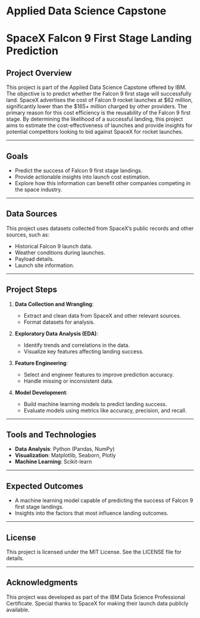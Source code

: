 # **Applied Data Science Capstone**

# SpaceX Falcon 9 First Stage Landing Prediction

## Project Overview
This project is part of the Applied Data Science Capstone offered by IBM. The objective is to predict whether the Falcon 9 first stage will successfully land. SpaceX advertises the cost of Falcon 9 rocket launches at $62 million, significantly lower than the $165+ million charged by other providers. The primary reason for this cost efficiency is the reusability of the Falcon 9 first stage. By determining the likelihood of a successful landing, this project aims to estimate the cost-effectiveness of launches and provide insights for potential competitors looking to bid against SpaceX for rocket launches.

---

## Goals
- Predict the success of Falcon 9 first stage landings.
- Provide actionable insights into launch cost estimation.
- Explore how this information can benefit other companies competing in the space industry.

---

## Data Sources
This project uses datasets collected from SpaceX’s public records and other sources, such as:
- Historical Falcon 9 launch data.
- Weather conditions during launches.
- Payload details.
- Launch site information.

---

## Project Steps
1. **Data Collection and Wrangling**:
   - Extract and clean data from SpaceX and other relevant sources.
   - Format datasets for analysis.

2. **Exploratory Data Analysis (EDA)**:
   - Identify trends and correlations in the data.
   - Visualize key features affecting landing success.

3. **Feature Engineering**:
   - Select and engineer features to improve prediction accuracy.
   - Handle missing or inconsistent data.

4. **Model Development**:
   - Build machine learning models to predict landing success.
   - Evaluate models using metrics like accuracy, precision, and recall.

---

## Tools and Technologies
- **Data Analysis**: Python (Pandas, NumPy)
- **Visualization**: Matplotlib, Seaborn, Plotly
- **Machine Learning**: Scikit-learn

---

## Expected Outcomes
- A machine learning model capable of predicting the success of Falcon 9 first stage landings.
- Insights into the factors that most influence landing outcomes.

---

## License
This project is licensed under the MIT License. See the LICENSE file for details.

---

## Acknowledgments
This project was developed as part of the IBM Data Science Professional Certificate. Special thanks to SpaceX for making their launch data publicly available.
